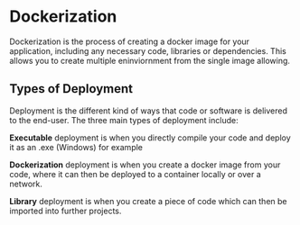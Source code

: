 # Dockerization

Dockerization is the process of creating a docker image for your application, including any necessary code, libraries or dependencies. This allows you to create multiple eninviornment from the single image allowing.

## Types of Deployment

Deployment is the different kind of ways that code or software is delivered to the end-user. The three main types of deployment include:

**Executable** deployment is when you directly compile your code and deploy it as an .exe (Windows) for example

**Dockerization** deployment is when you create a docker image from your code, where it can then be deployed to a container locally or over a network.

**Library** deployment is when you create a piece of code which can then be imported into further projects.
